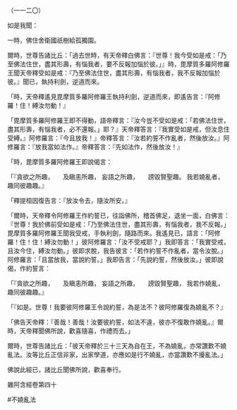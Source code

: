（一一二〇）

如是我聞：

一時，佛住舍衛國祇樹給孤獨園。

爾時，世尊告諸比丘：「過去世時，有天帝釋白佛言：『世尊！我今受如是戒：「乃至佛法住世，盡其形壽，有惱我者，要不反報加惱於彼。」』時，毘摩質多羅阿修羅王聞天帝釋受如是戒：『乃至佛法住世，盡其形壽，有惱我者，我不反報加惱於彼。』聞已，執持利劍，逆道而來。

「時，天帝釋遙見毘摩質多羅阿修羅王執持利劍，逆道而來，即遙告言：『阿修羅！住！縛汝勿動！』

「毘摩質多羅阿修羅王即不得動，語帝釋言：『汝今豈不受如是戒：「若佛法住世，盡其形壽，有惱我者，必不還報。」耶？』天帝釋答言：『我實受如是戒，但汝息住受縛。』阿修羅言：『今且放我！』帝釋答言：『汝若約誓不作亂者，然後放汝。』阿修羅言：『放我當如法作。』帝釋答言：『先如法作，然後放汝！』

「時，毘摩質多羅阿修羅王即說偈言：

「『貪欲之所趣，　　及瞋恚所趣，
妄語之所趣，　　謗毀賢聖趣。
我若嬈亂者，　　趣同彼趣趣。』

「釋提桓因復告言：『放汝令去，隨汝所安。』

「爾時，天帝釋令阿修羅王作約誓已，往詣佛所，稽首佛足，退坐一面，白佛言：『世尊！我於佛前受如是戒：「乃至佛法住世，盡其形壽，有惱我者，我不反報。」毘摩質多羅阿修羅王聞我受戒，手執利劍，隨路而來。我遙見已，語言：「阿修羅！住！住！縛汝勿動！」彼阿修羅言：「汝不受戒耶？」我即答言：「我實受戒，且汝今住，縛汝勿動。」彼即求脫，我告彼言：「若作約誓不作亂者，當令汝脫。」阿修羅言：「且當放我，當說約誓。」我即告言：「先說約誓，然後放汝。」彼即說偈，作約誓言：

「『貪欲之所趣，　　及瞋恚所趣，
妄語之所趣，　　謗毀賢聖趣，
我若作嬈亂，　　趣同彼趣趣。』

「『如是。世尊！我要彼阿修羅王令說約誓，為是法不？彼阿修羅復為嬈亂不？』

「佛告天帝釋：『善哉！善哉！汝要彼約誓，如法不違，彼亦不復敢作嬈亂。』爾時，天帝釋聞佛所說，歡喜隨喜，作禮而去。」

爾時，世尊告諸比丘：「彼天帝釋於三十三天為自在王，不為嬈亂，亦常讚歎不嬈亂法。汝等比丘正信非家，出家學道，亦應如是行不嬈亂，亦當讚歎不擾亂法。」

佛說此經已，諸比丘聞佛所說，歡喜奉行。

雜阿含經卷第四十






#不嬈亂法
